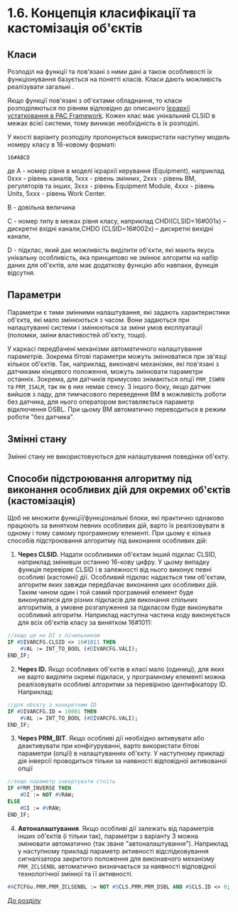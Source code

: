 # 1.6. Концепція класифікації та кастомізація об'єктів

## Класи

Розподіл на функції та пов'язані з ними дані а також особливості їх функціонування базується на понятті класів. Класи дають можливість реалізувати загальні . 

Якщо функції пов'язані з об'єктами обладнання, то класи розподіляються по рівням відповідно до описаного [Ієрархії устатковання в PAC Framework](1_3_equip.md). Кожен клас має унікальний CLSID в межах всієї системи, тому виникає необхідність в їх розподілі.

У якості варіанту розподілу пропонується використати наступну модель номеру класу в 16-ковому форматі:

```
16#ABCD  
```

де A - номер рівня в моделі ієрархії керування (Equipment), наприклад 0xxx - рівень каналів, 1xxx - рівень змінних, 2xxx - рівень ВМ, регуляторів та інших, 3xxx - рівень Equipment Module, 4xxx - рівень Units, 5xxx - рівень Work Center.    

B - довільна величина

C - номер типу в межах рівня класу, наприклад  CHDI(CLSID=16#001x) – дискретні вхідні канали,CHDO (CLSID=16#002x) – дискретні вихідні канали,

D - підклас, який дає можливість виділити об'єкти, які мають якусь унікальну особливість, яка принципово не змінює алгоритм на набір даних для об'єктів, але має додаткову функцію або навпаки, функція відсутня.    

## Параметри 

Параметри є тими змінними налаштування, які задають характеристики об'єкта, які мало змінюються з часом. Вони задаються при налаштуванні системи і змінюються за зміни умов експлуатації (поломки, зміни властивостей об'єкту, тощо). 

У каркасі передбачені механізми автоматичного налаштування параметрів. Зокрема бітові параметри можуть змінюватися при зв'язці кількох об'єктів. Так, наприклад, виконавчі механізми, які пов'язані з датчиками кінцевого положення, можуть змінювати параметри останніх. Зокрема, для датчиків примусово знімаються опції `PRM_ISWRN` та `PRM_ISALM`, так як в них немає сенсу. З іншого боку, якщо датчик вийшов з ладу, для тимчасового переведення ВМ в можливість роботи без датчика, для нього оператором виставляється параметр відключення DSBL. При цьому ВМ автоматично переводиться в режим роботи "без датчика".      

## Змінні стану

Змінні стану не використовуються для налаштування поведінки об'єкту.               

## Способи підстроювання алгоритму під виконання особливих дій для окремих об'єктів (кастомізація) 

Щоб не множити функції/функціональні блоки, які практично однаково працюють за винятком певних особливих дій, варто їх реалізовувати в одному і тому самому програмному елементі. При цьому є кілька способів підстроювання алгоритму під виконання особливих дій:

1) **Через CLSID.** Надати особливими об'єктам інший підклас CLSID, наприклад змінивши останню 16-кову цифру. У цьому випадку функція перевіряє CLSID і в залежності від нього виконує певні особливі (кастомні) дії. Особливий підклас надається тим об'єктам, алгоритм яких завжди передбачає виконання цих особливих дій. Таким чином один і той самий програмний елемент буде виконуватися для різних підкласів для виконання спільних алгоритмів, а умовне розгалуження за підкласом буде виконувати особливий алгоритм. Наприклад наступна частина коду виконується для всіх об'єктів класу за винятком 16#1011:

```pascal
//якщо це не DI з лічильником
IF #DIVARCFG.CLSID <> 16#1011 THEN
	#VAL := INT_TO_BOOL (#DIVARCFG.VALI);
END_IF;
```

2) **Через ID.** Якщо особливих об'єктів в класі мало (одиниці), для яких не варто виділяти окремі підкласи, у програмному елементі можна реалізовувати особливі алгоритми за перевіркою ідентифікатору ID. Наприклад:

```pascal
//для обєкту з конкретним ID
IF #DIVARCFG.ID = 10001 THEN
	#VAL := INT_TO_BOOL (#DIVARCFG.VALI);
END_IF;
```

3) **Через PRM_BIT**. Якщо особливі дії необхідно активувати або деактивувати при конфігуруванні, варто використати бітові параметри (опції) в налаштуваннях об'єкту. У наступному прикладі дія інверсії проводиться тільки за наявності відповідної активованої опції 

```pascal
//якщо параметр інвертувати стоїть
IF #PRM_INVERSE THEN
	#DI := NOT #VRAW;
ELSE
	#DI := #VRAW;
END_IF;
```

4) **Автоналаштування**. Якщо особливі дії залежать від параметрів інших об'єктів (і тільки так), параметри з варіанту 3 можна змінювати автоматично (так зване "автоналаштування"). Наприклад у наступному прикладі параметр активності відслідковування сигналізатора закритого положення для виконавчого механізму `PRM_ZCLSENBL` автоматично визначається за наявності відповідної технологічної змінної та її активності. 

```pascal
#ACTCFGu.PRM.PRM_ZCLSENBL := NOT #SCLS.PRM.PRM_DSBL AND #SCLS.ID <> 0;
```

[До розділу](README.md)
